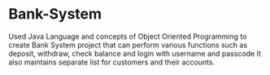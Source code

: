 # Bank-System
Used Java Language and concepts of Object Oriented Programming to create Bank System project that can perform various functions such as deposit, withdraw, check balance and login with username and passcode
It also maintains separate list for customers and  their accounts. 
